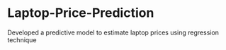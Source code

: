 # Laptop-Price-Prediction
Developed a predictive model to estimate laptop prices using regression technique
